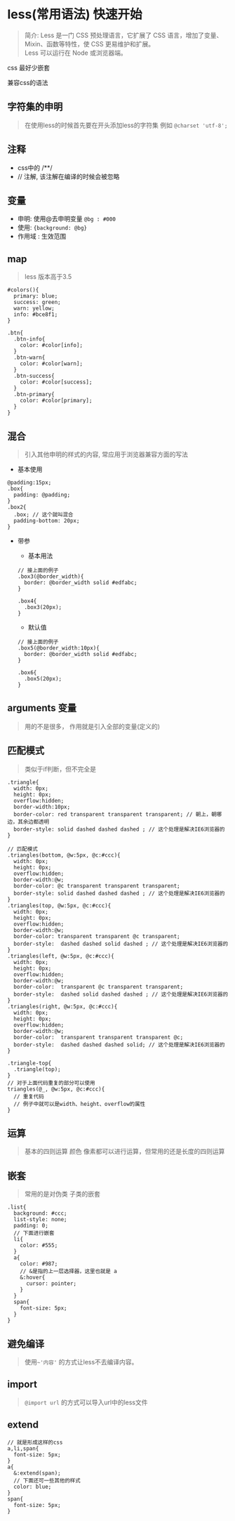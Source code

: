 # less(常用语法) 快速开始
> 简介: Less 是一门 CSS 预处理语言，它扩展了 CSS 语言，增加了变量、Mixin、函数等特性，使 CSS 更易维护和扩展。<br/>
> Less 可以运行在 Node 或浏览器端。

css 最好少嵌套

兼容css的语法

## 字符集的申明
> 在使用less的时候首先要在开头添加less的字符集 例如 ```@charset 'utf-8';```
## 注释

+ css中的 /**/
+ // 注解, 该注解在编译的时候会被忽略

## 变量

+ 申明: 使用@去申明变量 ```@bg : #000```
+ 使用: ```{background: @bg}```
+ 作用域 : 生效范围

## map
> less 版本高于3.5
```
#colors(){
  primary: blue;
  success: green;
  warn: yellow;
  info: #bce8f1;
}

.btn{
  .btn-info{
    color: #color[info];
  }
  .btn-warn{
    color: #color[warn];
  }
  .btn-success{
    color: #color[success];
  }
  .btn-primary{
    color: #color[primary];
  }
}
``` 

## 混合
> 引入其他申明的样式的内容, 常应用于浏览器兼容方面的写法

+ 基本使用

```
@padding:15px;
.box{
  padding: @padding;
}
.box2{
  .box; // 这个就叫混合
  padding-bottom: 20px;
}
```

+ 带参

  + 基本用法
  
  ```
  // 接上面的例子
  .box3(@border_width){
    border: @border_width solid #edfabc;
  }
  
  .box4{
    .box3(20px);
  }
  ```
  
  + 默认值
  
  ```
  // 接上面的例子
  .box5(@border_width:10px){
    border: @border_width solid #edfabc;
  }
  
  .box6{
    .box5(20px);
  }
  ```
  
## arguments 变量
> 用的不是很多， 作用就是引入全部的变量(定义的) 

## 匹配模式
> 类似于if判断，但不完全是

```
.triangle{
  width: 0px;
  height: 0px;
  overflow:hidden;
  border-width:10px;
  border-color: red transparent transparent transparent; // 朝上，朝哪边，其余边都透明
  border-style: solid dashed dashed dashed ; // 这个处理是解决IE6浏览器的
}

// 匹配模式
.triangles(bottom, @w:5px, @c:#ccc){
  width: 0px;
  height: 0px;
  overflow:hidden;
  border-width:@w;
  border-color: @c transparent transparent transparent;
  border-style: solid dashed dashed dashed ; // 这个处理是解决IE6浏览器的
}
.triangles(top, @w:5px, @c:#ccc){
  width: 0px;
  height: 0px;
  overflow:hidden;
  border-width:@w;
  border-color: transparent transparent @c transparent;
  border-style:  dashed dashed solid dashed ; // 这个处理是解决IE6浏览器的
}
.triangles(left, @w:5px, @c:#ccc){
  width: 0px;
  height: 0px;
  overflow:hidden;
  border-width:@w;
  border-color:  transparent @c transparent transparent;
  border-style:  dashed solid dashed dashed ; // 这个处理是解决IE6浏览器的
}
.triangles(right, @w:5px, @c:#ccc){
  width: 0px;
  height: 0px;
  overflow:hidden;
  border-width:@w;
  border-color:  transparent transparent transparent @c;
  border-style:  dashed dashed dashed solid; // 这个处理是解决IE6浏览器的
}

.triangle-top{
  .triangle(top);
}
// 对于上面代码重复的部分可以使用
triangles(@_, @w:5px, @c:#ccc){
  // 重复代码
  // 例子中就可以是width、height、overflow的属性
}

```

## 运算
> 基本的四则运算 颜色 像素都可以进行运算，但常用的还是长度的四则运算


## 嵌套
> 常用的是对伪类 子类的嵌套

```
.list{
  background: #ccc;
  list-style: none;
  padding: 0;
  // 下面进行嵌套
  li{
    color: #555;
  }
  a{
    color: #987;
    // &是指的上一层选择器，这里也就是 a
    &:hover{
      cursor: pointer;
    }
  }
  span{
    font-size: 5px;
  }
}
```

## 避免编译
> 使用```~'内容'``` 的方式让less不去编译内容。

## import
> ```@import url``` 的方式可以导入url中的less文件

## extend
```
// 就是形成这样的css
a,li,span{
  font-size: 5px;
}
a{
  &:extend(span);
  // 下面还可一些其他的样式
  color: blue;
}
span{
  font-size: 5px;
}
```
